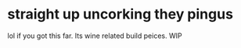 # straight up uncorking they pingus





lol if you got this far. Its wine related build peices. WIP
